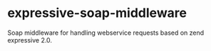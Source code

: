 # expressive-soap-middleware
Soap middleware for handling webservice requests based on zend expressive 2.0.
